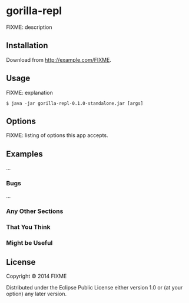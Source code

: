 # gorilla-repl

FIXME: description

## Installation

Download from http://example.com/FIXME.

## Usage

FIXME: explanation

    $ java -jar gorilla-repl-0.1.0-standalone.jar [args]

## Options

FIXME: listing of options this app accepts.

## Examples

...

### Bugs

...

### Any Other Sections
### That You Think
### Might be Useful

## License

Copyright © 2014 FIXME

Distributed under the Eclipse Public License either version 1.0 or (at
your option) any later version.
